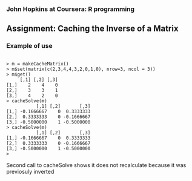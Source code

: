 ### John Hopkins at Coursera: R programming
## Assignment: Caching the Inverse of a Matrix



### Example of use

```

> m = makeCacheMatrix()
> m$set(matrix(c(2,3,4,4,3,2,0,1,0), nrow=3, ncol = 3))
> m$get()
     [,1] [,2] [,3]
[1,]    2    4    0
[2,]    3    3    1
[3,]    4    2    0
> cacheSolve(m)
           [,1] [,2]       [,3]
[1,] -0.1666667    0  0.3333333
[2,]  0.3333333    0 -0.1666667
[3,] -0.5000000    1 -0.5000000
> cacheSolve(m)
           [,1] [,2]       [,3]
[1,] -0.1666667    0  0.3333333
[2,]  0.3333333    0 -0.1666667
[3,] -0.5000000    1 -0.5000000
> 
```
Second call to cacheSolve shows it does not recalculate because it was previosuly inverted 

